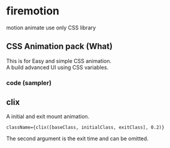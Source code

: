 # firemotion

motion animate use only CSS library

## CSS Animation pack (What)

This is for Easy and simple CSS animation.  
A build advanced UI using CSS variables.

### code (sampler)

## clix

A initial and exit mount animation.

```tsx
className={clix([baseClass, initialClass, exitClass], 0.2)}
```

The second argument is the exit time and can be omitted.
